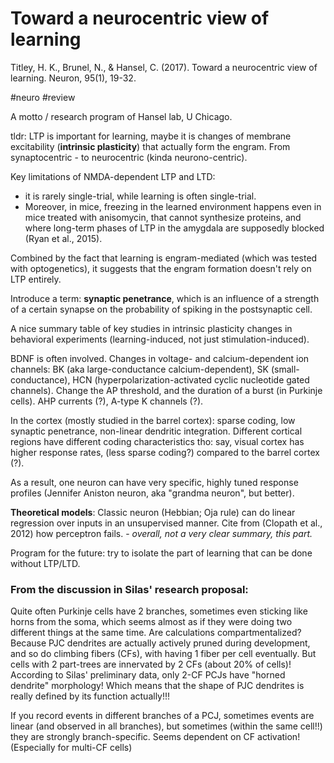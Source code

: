 # Toward a neurocentric view of learning

Titley, H. K., Brunel, N., & Hansel, C. (2017). Toward a neurocentric view of learning. Neuron, 95(1), 19-32.

#neuro #review

A motto / research program of Hansel lab, U Chicago.

tldr: LTP is important for learning, maybe it is changes of membrane excitability (**intrinsic plasticity**) that actually form the engram. From synaptocentric - to neurocentric (kinda neurono-centric).

Key limitations of NMDA-dependent LTP and LTD:
* it is rarely single-trial, while learning is often single-trial.
* Moreover, in mice, freezing in the learned environment happens even in mice treated with anisomycin, that cannot synthesize proteins, and where long-term phases of LTP in the amygdala are supposedly blocked (Ryan et al., 2015).

Combined by the fact that learning is engram-mediated (which was tested with optogenetics), it suggests that the engram formation doesn't rely on LTP entirely.

Introduce a term: **synaptic penetrance**, which is an influence of a strength of a certain synapse on the probability of spiking in the postsynaptic cell.

A nice summary table of key studies in intrinsic plasticity changes in behavioral experiments (learning-induced, not just stimulation-induced).

BDNF is often involved. Changes in voltage- and calcium-dependent ion channels: BK (aka large-conductance calcium-dependent), SK (small-conductance), HCN (hyperpolarization-activated cyclic nucleotide gated channels). Change the AP threshold, and the duration of a burst (in Purkinje cells). AHP currents (?), A-type K channels (?).

In the cortex (mostly studied in the barrel cortex): sparse coding, low synaptic penetrance, non-linear dendritic integration. Different cortical regions have different coding characteristics tho: say, visual cortex has higher response rates, (less sparse coding?) compared to the barrel cortex (?).

As a result, one neuron can have very specific, highly tuned response profiles (Jennifer Aniston neuron, aka "grandma neuron", but better).

**Theoretical models**: Classic neuron (Hebbian; Oja rule) can do linear regression over inputs in an unsupervised manner. Cite from (Clopath et al., 2012) how perceptron fails. - _overall, not a very clear summary, this part._

Program for the future: try to isolate the part of learning that can be done without LTP/LTD.

### From the discussion in Silas' research proposal:

Quite often Purkinje cells have 2 branches, sometimes even sticking like horns from the soma, which seems almost as if they were doing two different things at the same time. Are calculations compartmentalized? Because PJC dendrites are actually actively pruned during development, and so do climbing fibers (CFs), with having 1 fiber per cell eventually. But cells with 2 part-trees are innervated by 2 CFs (about 20% of cells)! According to Silas' preliminary data, only 2-CF PCJs have "horned dendrite" morphology! Which means that the shape of PJC dendrites is really defined by its function actually!!!

If you record events in different branches of a PCJ, sometimes events are linear (and observed in all branches), but sometimes (within the same cell!!) they are strongly branch-specific. Seems dependent on CF activation! (Especially for multi-CF cells)